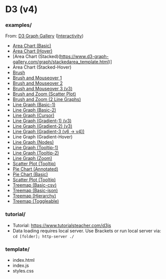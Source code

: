 # D3 (v4)

### examples/

From: [D3 Graph Gallery](https://www.d3-graph-gallery.com/index.html) ([Interactivity](https://www.d3-graph-gallery.com/interactivity.html))
- [Area Chart (Basic)](https://www.d3-graph-gallery.com/graph/area_basic.html)
- [Area Chart (Hover)](https://medium.com/@louisemoxy/create-an-accurate-tooltip-for-a-d3-area-chart-bf59783f8a2d)
- [Area Chart (Stacked)(https://www.d3-graph-gallery.com/graph/stackedarea_template.html)]
- Area Chart (Stacked-Hover)
- [Brush](https://www.d3-graph-gallery.com/graph/interactivity_brush.html)
- [Brush and Mouseover 1](https://bl.ocks.org/mthh/99dc420cd7e276ecafe4ef4bf12c6927)
- [Brush and Mouseover 2](https://jsfiddle.net/gerardofurtado/5ja2ssa1/)
- [Brush and Mouseover 3 (v3)](https://stackoverflow.com/questions/38670322/d3-brushing-and-mouse-move-coexist)
- [Brush and Zoom (Scatter Plot)](https://bl.ocks.org/mbostock/f48fcdb929a620ed97877e4678ab15e6)
- [Brush and Zoom (2 Line Graphs)](https://bl.ocks.org/EfratVil/92f894ac0ba265192411e73f633a3e2f)
- [Line Graph (Basic-1)](https://www.d3-graph-gallery.com/graph/line_basic.html)
- [Line Graph (Basic-2)](https://bl.ocks.org/d3noob/402dd382a51a4f6eea487f9a35566de0)
- [Line Graph (Cursor)](https://www.d3-graph-gallery.com/graph/line_cursor.html)
- [Line Graph (Gradient-1) (v3)](https://bl.ocks.org/mbostock/3970883)
- [Line Graph (Gradient-2) (v3)](https://stackoverflow.com/questions/43635757/drawing-a-line-with-two-different-colors-using-d3)
- [Line Graph (Gradient-3 (v6 -> v4))](https://observablehq.com/@d3/variable-color-line)
- Line Graph (Gradient-Hover)
- [Line Graph (Nodes)](http://bl.ocks.org/romsson/f205420d21ced66810058d4cdf25c6dd)
- [Line Graph (Tooltip-1)](https://www.d3-graph-gallery.com/graph/connectedscatter_tooltip.html)
- [Line Graph (Tooltip-2)](https://blockbuilder.org/cse4qf/b3281253ff771535e5e29196144dfb33)
- [Line Graph (Zoom)](https://www.d3-graph-gallery.com/graph/line_brushZoom.html)
- [Scatter Plot (Tooltip)](https://www.d3-graph-gallery.com/graph/scatter_tooltip.html)
- [Pie Chart (Annotated)](https://www.d3-graph-gallery.com/graph/pie_annotation.html)
- [Pie Chart (Basic)](https://www.d3-graph-gallery.com/graph/pie_basic.html)
- [Scatter Plot (Tooltip)](https://www.d3-graph-gallery.com/graph/scatter_tooltip.html)
- [Treemap (Basic-csv)](https://www.d3-graph-gallery.com/graph/treemap_basic.html)
- [Treemap (Basic-json)](https://www.d3-graph-gallery.com/graph/treemap_json.html)
- [Treemap (Hierarchy)](https://www.d3-graph-gallery.com/graph/treemap_json.html)
- [Treemap (Toggleable)](https://bl.ocks.org/git-ashish/1913813e83ac72b1ee99c37d9e83ba78)

### tutorial/

- Tutorial: https://www.tutorialsteacher.com/d3js       
- Data loading requires local server. Use Brackets or run local server via: ```cd [folder]; http-server ./```

### template/

- index.html
- index.js
- styles.css

